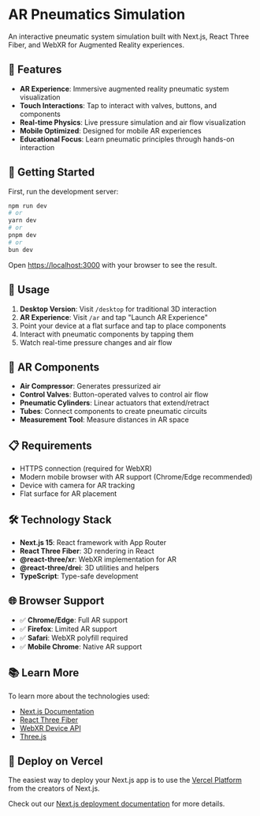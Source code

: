 # AR Pneumatics Simulation

An interactive pneumatic system simulation built with Next.js, React Three Fiber, and WebXR for Augmented Reality experiences.

## 🥽 Features

- **AR Experience**: Immersive augmented reality pneumatic system visualization
- **Touch Interactions**: Tap to interact with valves, buttons, and components
- **Real-time Physics**: Live pressure simulation and air flow visualization
- **Mobile Optimized**: Designed for mobile AR experiences
- **Educational Focus**: Learn pneumatic principles through hands-on interaction

## 🚀 Getting Started

First, run the development server:

```bash
npm run dev
# or
yarn dev
# or
pnpm dev
# or
bun dev
```

Open [https://localhost:3000](https://localhost:3000) with your browser to see the result.

## 📱 Usage

1. **Desktop Version**: Visit `/desktop` for traditional 3D interaction
2. **AR Experience**: Visit `/ar` and tap "Launch AR Experience"
3. Point your device at a flat surface and tap to place components
4. Interact with pneumatic components by tapping them
5. Watch real-time pressure changes and air flow

## 🔧 AR Components

- **Air Compressor**: Generates pressurized air
- **Control Valves**: Button-operated valves to control air flow
- **Pneumatic Cylinders**: Linear actuators that extend/retract
- **Tubes**: Connect components to create pneumatic circuits
- **Measurement Tool**: Measure distances in AR space

## 📋 Requirements

- HTTPS connection (required for WebXR)
- Modern mobile browser with AR support (Chrome/Edge recommended)
- Device with camera for AR tracking
- Flat surface for AR placement

## 🛠 Technology Stack

- **Next.js 15**: React framework with App Router
- **React Three Fiber**: 3D rendering in React
- **@react-three/xr**: WebXR implementation for AR
- **@react-three/drei**: 3D utilities and helpers
- **TypeScript**: Type-safe development

## 🌐 Browser Support

- ✅ **Chrome/Edge**: Full AR support
- ✅ **Firefox**: Limited AR support
- ✅ **Safari**: WebXR polyfill required
- ✅ **Mobile Chrome**: Native AR support

## 📚 Learn More

To learn more about the technologies used:

- [Next.js Documentation](https://nextjs.org/docs)
- [React Three Fiber](https://docs.pmnd.rs/react-three-fiber)
- [WebXR Device API](https://www.w3.org/TR/webxr/)
- [Three.js](https://threejs.org/docs/)

## 🚀 Deploy on Vercel

The easiest way to deploy your Next.js app is to use the [Vercel Platform](https://vercel.com/new?utm_medium=default-template&filter=next.js&utm_source=create-next-app&utm_campaign=create-next-app-readme) from the creators of Next.js.

Check out our [Next.js deployment documentation](https://nextjs.org/docs/app/building-your-application/deploying) for more details.
